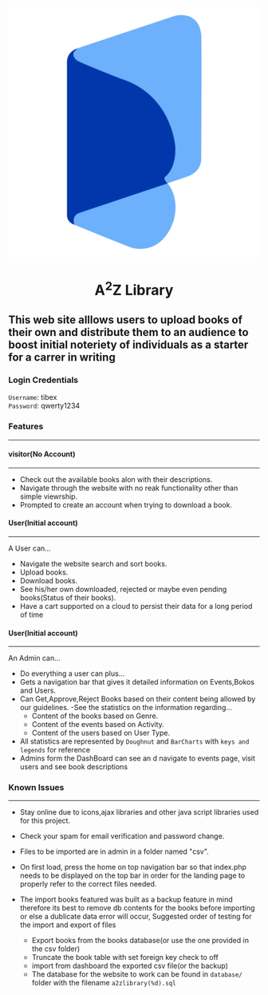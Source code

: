 ![](https://github.com/WEB-DDPE-Group-8/Elibrary-php/blob/main/multimedia/logo.png)

# <center> A<sup>2</sup>Z Library </center>

## This web site alllows users to upload books of their own and distribute them to an audience to boost initial noteriety of individuals as a starter for a carrer in writing

### Login Credentials

`Username`: tibex <br>
`Password`: qwerty1234

### Features

---

#### visitor(No Account)

---

- Check out the available books alon with their descriptions.
- Navigate through the website with no reak functionality other than simple viewrship.
- Prompted to create an account when trying to download a book.

#### User(Initial account)

---

A User can...

- Navigate the website search and sort books.
- Upload books.
- Download books.
- See his/her own downloaded, rejected or maybe even pending books(Status of their books).
- Have a cart supported on a cloud to persist their data for a long period of time

#### User(Initial account)

---

An Admin can...

- Do everything a user can plus...
- Gets a navigation bar that gives it detailed information on Events,Bokos and Users.
- Can Get,Approve,Reject Books based on their content being allowed by our guidelines.
  -See the statistics on the information regarding...
  - Content of the books based on Genre.
  - Content of the events based on Activity.
  - Content of the users based on User Type.
- All statistics are represented by `Doughnut` and `BarCharts` with `keys and legends` for reference
- Admins form the DashBoard can see an d navigate to events page, visit users and see book descriptions

### Known Issues

---

- Stay online due to icons,ajax libraries and other java script libraries used for this project.
- Check your spam for email verification and password change.
- Files to be imported are in admin in a folder named "csv".
- On first load, press the home on top navigation bar so that index.php needs to be displayed on the top bar in order for the landing page to properly refer to the correct files needed.

- The import books featured was built as a backup feature in mind therefore its best to remove db contents for the books before importing or else a dublicate data error will occur,
  Suggested order of testing for the import and export of files
  - Export books from the books database(or use the one provided in the csv folder)
  - Truncate the book table with set foreign key check to off <br>
  - import from dashboard the exported csv file(or the backup) <br>
  - The database for the website to work can be found in `database/` folder with the filename `a2zlibrary(%d).sql`

